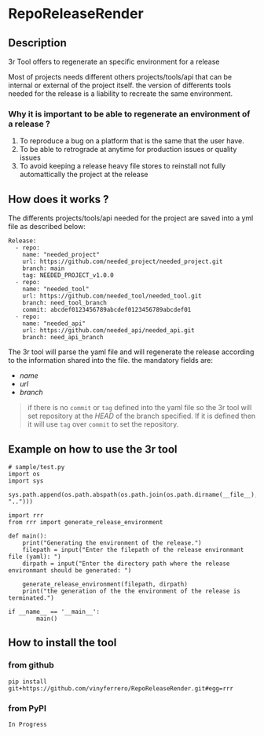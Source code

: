 # RepoReleaseRender

## Description
3r Tool offers to regenerate an specific environment for a release

Most of projects needs different others projects/tools/api that can be internal or external of the project itself.
the version of differents tools needed for the release is a liability to recreate the same environment.

### Why it is important to be able to regenerate an environment of a release ? 
1. To reproduce a bug on a platform that is the same that the user have.
2. To be able to retrograde at anytime for production issues or quality issues
3. To avoid keeping a release heavy file stores to reinstall not fully automattically the project at the release 

## How does it works ?
The differents projects/tools/api needed for the project are saved into a yml file as described below:
```
Release:
  - repo:
    name: "needed_project"
    url: https://github.com/needed_project/needed_project.git
    branch: main
    tag: NEEDED_PROJECT_v1.0.0
  - repo:
    name: "needed_tool"
    url: https://github.com/needed_tool/needed_tool.git
    branch: need_tool_branch
    commit: abcdef0123456789abcdef0123456789abcdef01
  - repo:
    name: "needed_api"
    url: https://github.com/needed_api/needed_api.git
    branch: need_api_branch
````

The 3r tool will parse the yaml file and will regenerate the release according to the information shared into the file.
the mandatory fields are: 
- *name*
- *url*
- *branch*
> if there is no `commit` or `tag` defined into the yaml file so the 3r tool will set repository at the *HEAD* of the branch specified.
If it is defined then it will use `tag` over `commit` to set the repository.

## Example on how to use the 3r tool

```
# sample/test.py
import os
import sys

sys.path.append(os.path.abspath(os.path.join(os.path.dirname(__file__), "..")))

import rrr
from rrr import generate_release_environment
   
def main():
    print("Generating the environment of the release.")
    filepath = input("Enter the filepath of the release environmant file (yaml): ")
    dirpath = input("Enter the directory path where the release environmant should be generated: ")
    
    generate_release_environment(filepath, dirpath)
    print("the generation of the the environment of the release is terminated.")

if __name__ == '__main__':
        main()
```

## How to install the tool

### from github
```
pip install git+https://github.com/vinyferrero/RepoReleaseRender.git#egg=rrr
```

### from PyPI
```
In Progress
```
